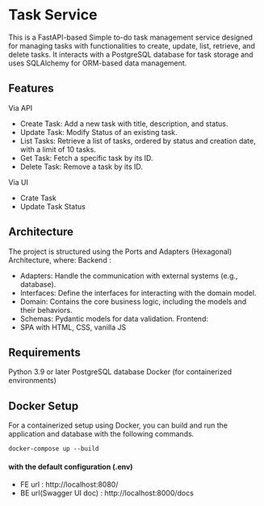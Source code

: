 # Task Service

This is a FastAPI-based Simple to-do task management service designed for managing tasks with functionalities to create, update, list, retrieve, and delete tasks. It interacts with a PostgreSQL database for task storage and uses SQLAlchemy for ORM-based data management.

## Features
Via API 
- Create Task: Add a new task with title, description, and status.
- Update Task: Modify Status of an existing task.
- List Tasks: Retrieve a list of tasks, ordered by status and creation date, with a limit of 10 tasks.
- Get Task: Fetch a specific task by its ID.
- Delete Task: Remove a task by its ID.

Via UI
- Crate Task
- Update Task Status

## Architecture
The project is structured using the Ports and Adapters (Hexagonal) Architecture, where:
Backend :
- Adapters: Handle the communication with external systems (e.g., database).
- Interfaces: Define the interfaces for interacting with the domain model.
- Domain: Contains the core business logic, including the models and their behaviors.
- Schemas: Pydantic models for data validation.
Frontend:
- SPA with HTML, CSS, vanilla JS

## Requirements
Python 3.9 or later
PostgreSQL database
Docker (for containerized environments)


## Docker Setup
For a containerized setup using Docker, you can build and run the application and database with the following commands.
```
docker-compose up --build
```

#### with the default configuration (.env) 
- FE  url : http://localhost:8080/
- BE url(Swagger UI doc) : http://localhost:8000/docs  





